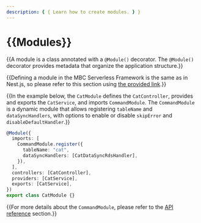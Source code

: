 ```yaml
---
description: { { Learn how to create modules. } }
---
```


# {{Modules}}

{{A module is a class annotated with a `@Module()` decorator. The `@Module()` decorator provides metadata that organize the application structure.}}

{{Defining a module in the MBC Serverless Framework is the same as in Nest.js, so please refer to this section using [the provided link](https://docs.nestjs.com/modules).}}

{{In the example below, the `CatModule` defines the `CatController`, provides and exports the `CatService`, and imports `CommandModule`. The `CommandModule` is a dynamic module that allows registering `tableName` and `dataSyncHandlers`, with options to enable or disable `skipError` and `disableDefaultHandler`.}}

```ts
@Module({
  imports: [
    CommandModule.register({
      tableName: "cat",
      dataSyncHandlers: [CatDataSyncRdsHandler],
    }),
  ],
  controllers: [CatController],
  providers: [CatService],
  exports: [CatService],
})
export class CatModule {}
```

{{For more details about the `CommandModule`, please refer to the [API reference](./command-module.md) section.}}

